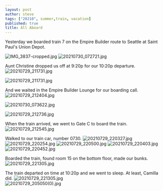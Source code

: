 ```yaml
---
layout: post
author: steve
tags: ["20210", summer,train, vacation]
published: true
title: All Aboard
---
```

Yesterday we boarded train 7 on the Empire Builder route to Seattle at Saint Paul's Union Depot.  

![IMG_3837-cropped.jpg]({{site.baseurl}}/assets/media/IMG_3837-cropped.jpg)
![20210730_072721.jpg]({{site.baseurl}}/assets/media/20210730_072721.jpg)

Aunt Christine dropped us off at 9:20p for our 10:20p departure.  
![20210729_211731.jpg]({{site.baseurl}}/assets/media/20210729_211731.jpg)

![20210729_211731.jpg]({{site.baseurl}}/assets/media/20210729_211731.jpg)

And we waited in the Empire Builder Lounge for our boarding call.  
![20210729_212404.jpg]({{site.baseurl}}/assets/media/20210729_212404.jpg)

![20210730_073622.jpg]({{site.baseurl}}/assets/media/20210730_073622.jpg)

![20210729_212736.jpg]({{site.baseurl}}/assets/media/20210729_212736.jpg)

When the train arrived, we went to Gate C to board the train.
![20210729_212545.jpg]({{site.baseurl}}/assets/media/20210729_212545.jpg)

Walked to our train car, number 0730.
![20210729_220327.jpg]({{site.baseurl}}/assets/media/20210729_220327.jpg)
![20210729_220254.jpg]({{site.baseurl}}/assets/media/20210729_220254.jpg)
![20210729_220500.jpg]({{site.baseurl}}/assets/media/20210729_220500.jpg)
![20210729_220403.jpg]({{site.baseurl}}/assets/media/20210729_220403.jpg)
![20210729_220452.jpg]({{site.baseurl}}/assets/media/20210729_220452.jpg)

Boarded the train, found room 15 on the bottom floor, made our bunks.
![20210729_221305.jpg]({{site.baseurl}}/assets/media/20210729_221305.jpg)

The train departed on time at 10:20p and we went to sleep. At least, Camilla did.
![20210729_221305.jpg]({{site.baseurl}}/assets/media/20210729_221305.jpg)  
![20210729_205050(0).jpg]({{site.baseurl}}/assets/media/20210729_205050(0).jpg)

